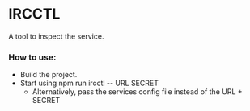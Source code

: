 # IRCCTL

A tool to inspect the service.

### How to use:

* Build the project.
* Start using npm run ircctl -- URL SECRET
  * Alternatively, pass the services config file instead of the URL + SECRET
